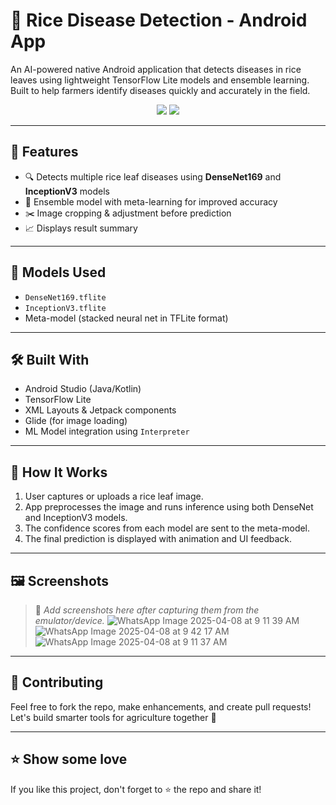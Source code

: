 # 🌾 Rice Disease Detection - Android App

An AI-powered native Android application that detects diseases in rice leaves using lightweight TensorFlow Lite models and ensemble learning. Built to help farmers identify diseases quickly and accurately in the field.

<p align="center">
  <img src="https://img.shields.io/badge/platform-Android-brightgreen?style=for-the-badge&logo=android">
  <img src="https://img.shields.io/badge/ML-TensorFlow%20Lite-orange?style=for-the-badge&logo=tensorflow">
</p>

---

## 📱 Features

- 🔍 Detects multiple rice leaf diseases using **DenseNet169** and **InceptionV3** models
- 🧠 Ensemble model with meta-learning for improved accuracy
- ✂️ Image cropping & adjustment before prediction
- 📈 Displays result summary

---

## 🧠 Models Used

- `DenseNet169.tflite`
- `InceptionV3.tflite`
- Meta-model (stacked neural net in TFLite format)

---

## 🛠️ Built With

- Android Studio (Java/Kotlin)
- TensorFlow Lite
- XML Layouts & Jetpack components
- Glide (for image loading)
- ML Model integration using `Interpreter`

---

## 🧪 How It Works

1. User captures or uploads a rice leaf image.
2. App preprocesses the image and runs inference using both DenseNet and InceptionV3 models.
3. The confidence scores from each model are sent to the meta-model.
4. The final prediction is displayed with animation and UI feedback.

---
## 🖼️ Screenshots

> 📌 *Add screenshots here after capturing them from the emulator/device.*
> ![WhatsApp Image 2025-04-08 at 9 11 39 AM](https://github.com/user-attachments/assets/258759b4-ce19-4d3f-a8e7-5d28d497a672)
> ![WhatsApp Image 2025-04-08 at 9 42 17 AM](https://github.com/user-attachments/assets/2f699e54-503f-4719-9cfe-0b70bafee17d)
> ![WhatsApp Image 2025-04-08 at 9 11 37 AM](https://github.com/user-attachments/assets/d8fc9077-c028-43e1-9b45-8549727655dc)






---


## 🤝 Contributing

Feel free to fork the repo, make enhancements, and create pull requests! Let's build smarter tools for agriculture together 🌱

---


## ⭐️ Show some love

If you like this project, don't forget to ⭐️ the repo and share it!

